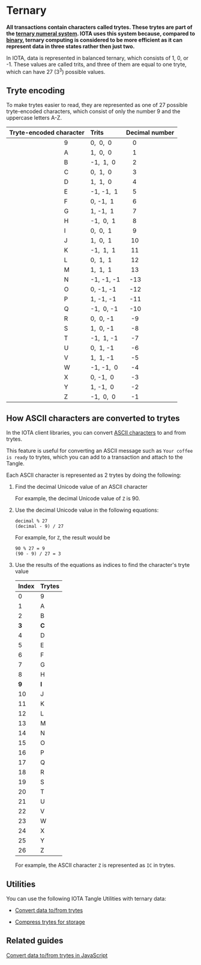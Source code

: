 # Ternary

**All transactions contain characters called trytes. These trytes are part of the [ternary numeral system](https://en.wikipedia.org/wiki/Ternary_numeral_system). IOTA uses this system because, compared to [binary](https://en.wikipedia.org/wiki/Binary_number), ternary computing is considered to be more efficient as it can represent data in three states rather then just two.**

In IOTA, data is represented in balanced ternary, which consists of 1, 0, or -1. These values are called trits, and three of them are equal to one tryte, which can have 27 (3<sup>3</sup>) possible values.

## Tryte encoding

To make trytes easier to read, they are represented as one of 27 possible tryte-encoded characters, which consist of only the number 9 and the uppercase letters A-Z.

|**Tryte-encoded character**| **Trits**| **Decimal number**|
|:----------------------|:-----|:--------------|
|                                  9|  0,  0,  0 |     0|
|                                  A|  1,  0,  0 |     1|
|                                  B| -1,  1,  0 |     2|
|                                  C|  0,  1,  0 |     3|
|                                  D|  1,  1,  0 |     4|
|                                  E| -1, -1,  1 |     5|
|                                  F|  0, -1,  1 |     6|
|                                  G|  1, -1,  1 |     7|
|                                  H| -1,  0,  1 |     8|
|                                  I|  0,  0,  1 |     9|
|                                  J|  1,  0,  1 |    10|
|                                  K| -1,  1,  1 |    11|
|                                  L|  0,  1,  1 |    12|
|                                  M|  1,  1,  1 |    13|
|                                  N| -1, -1, -1 |   -13|
|                                  O|  0, -1, -1 |   -12|
|                                  P|  1, -1, -1 |   -11|
|                                  Q| -1,  0, -1 |   -10|
|                                  R|  0,  0, -1 |    -9|
|                                  S|  1,  0, -1 |    -8|
|                                  T| -1,  1, -1 |    -7|
|                                  U|  0,  1, -1 |    -6|
|                                  V|  1,  1, -1 |    -5|
|                                  W| -1, -1,  0 |    -4|
|                                  X|  0, -1,  0 |    -3|
|                                  Y|  1, -1,  0 |    -2|
|                                  Z| -1,  0,  0 |    -1|

## How ASCII characters are converted to trytes

In the IOTA client libraries, you can convert [ASCII characters](https://en.wikipedia.org/wiki/ASCII) to and from trytes.

This feature is useful for converting an ASCII message such as `Your coffee is ready` to trytes, which you can add to a transaction and attach to the Tangle.

Each ASCII character is represented as 2 trytes by doing the following:

1. Find the decimal Unicode value of an ASCII character

    For example, the decimal Unicode value of `Z` is 90.

2. Use the decimal Unicode value in the following equations:

    ```
    decimal % 27
    (decimal - 9) / 27
    ```

    For example, for `Z`, the result would be

    ```
    90 % 27 = 9
    (90 - 9) / 27 = 3
    ```

3. Use the results of the equations as indices to find the character's tryte value

    |**Index** |**Trytes**|
    |--|--|
    |0|9|
    |1|A|
    |2|B|
    |**__3__**|**__C__**|
    |4|D|
    |5|E|
    |6|F|
    |7|G|
    |8|H|
    |**__9__**|**__I__**|
    |10|J|
    |11|K|
    |12|L|
    |13|M|
    |14|N|
    |15|O|
    |16|P|
    |17|Q|
    |18|R|
    |19|S|
    |20|T|
    |21|U|
    |22|V|
    |23|W|
    |24|X|
    |25|Y|
    |26|Z|

    For example, the ASCII character `Z` is represented as `IC` in trytes.

## Utilities

You can use the following IOTA Tangle Utilities with ternary data:

- [Convert data to/from trytes](https://utils.iota.org/text-conversion)

- [Compress trytes for storage](https://utils.iota.org/compress)

## Related guides

[Convert data to/from trytes in JavaScript](root://client-libraries/0.1/how-to-guides/js/convert-data-to-trytes.md)
